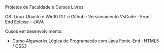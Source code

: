 Projetos de Faculdade e Cursos Livres

OS: Linux Ubunto e Win10
GIT e Github : Versionamento 
VsCode - Front-End 
Eclipse - JAVA

Cusos em desenvolvimento:

  - Curso Algaworks 
        Lógica de Programação com Java
        Fonte-End : HTML5 / CSS3

